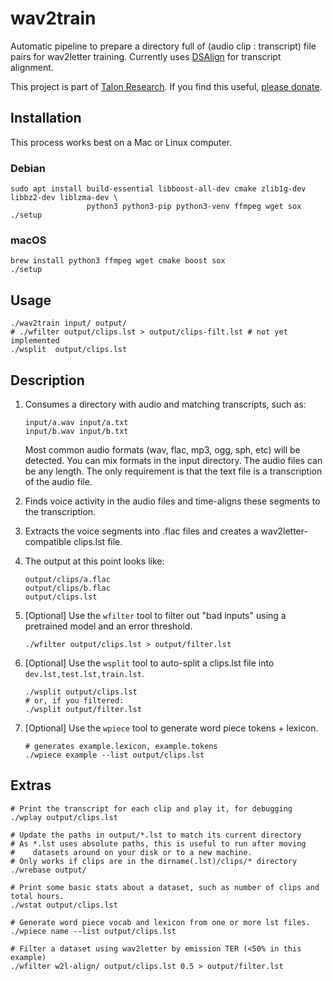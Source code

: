 # wav2train
Automatic pipeline to prepare a directory full of (audio clip : transcript) file pairs for wav2letter training. Currently uses [DSAlign](https://github.com/mozilla/DSAlign) for transcript alignment.

This project is part of [Talon Research](https://talonvoice.com/research/). If you find this useful, [please donate](https://www.patreon.com/join/lunixbochs).

## Installation

This process works best on a Mac or Linux computer.

### Debian

    sudo apt install build-essential libboost-all-dev cmake zlib1g-dev libbz2-dev liblzma-dev \
                     python3 python3-pip python3-venv ffmpeg wget sox
    ./setup

### macOS

    brew install python3 ffmpeg wget cmake boost sox
    ./setup

## Usage

    ./wav2train input/ output/
    # ./wfilter output/clips.lst > output/clips-filt.lst # not yet implemented
    ./wsplit  output/clips.lst

## Description

1. Consumes a directory with audio and matching transcripts, such as:

    ```
    input/a.wav input/a.txt
    input/b.wav input/b.txt
    ```

    Most common audio formats (wav, flac, mp3, ogg, sph, etc) will be detected. You can mix formats in the input directory. The audio files can be any length. The only requirement is that the text file is a transcription of the audio file.

2. Finds voice activity in the audio files and time-aligns these segments to the transcription.
3. Extracts the voice segments into .flac files and creates a wav2letter-compatible clips.lst file.
4. The output at this point looks like:

    ```
    output/clips/a.flac
    output/clips/b.flac
    output/clips.lst
    ```

4. [Optional] Use the `wfilter` tool to filter out "bad inputs" using a pretrained model and an error threshold.

    ```
    ./wfilter output/clips.lst > output/filter.lst
    ```

5. [Optional] Use the `wsplit` tool to auto-split a clips.lst file into `dev.lst,test.lst,train.lst`.

    ```
    ./wsplit output/clips.lst
    # or, if you filtered:
    ./wsplit output/filter.lst
    ```

5. [Optional] Use the `wpiece` tool to generate word piece tokens + lexicon.

    ```
    # generates example.lexicon, example.tokens
    ./wpiece example --list output/clips.lst
    ```

## Extras

    # Print the transcript for each clip and play it, for debugging
    ./wplay output/clips.lst

    # Update the paths in output/*.lst to match its current directory
    # As *.lst uses absolute paths, this is useful to run after moving
    #    datasets around on your disk or to a new machine.
    # Only works if clips are in the dirname(.lst)/clips/* directory
    ./wrebase output/

    # Print some basic stats about a dataset, such as number of clips and total hours.
    ./wstat output/clips.lst

    # Generate word piece vocab and lexicon from one or more lst files.
    ./wpiece name --list output/clips.lst

    # Filter a dataset using wav2letter by emission TER (<50% in this example)
    ./wfilter w2l-align/ output/clips.lst 0.5 > output/filter.lst
